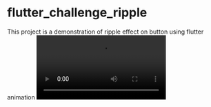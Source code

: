 # flutter_challenge_ripple


This project is a demonstration of ripple effect on button using flutter animation
![alt text](https://user-images.githubusercontent.com/90253080/132337944-162bc5db-cb4f-4675-a352-c09e3906f419.mp4)

